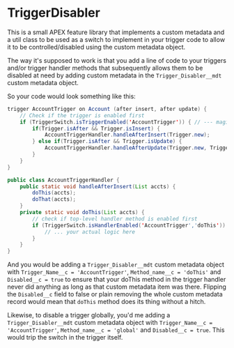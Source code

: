 # TriggerDisabler
This is a small APEX feature library that implements a custom metadata and a util class to be used as a switch to implement in your trigger code to allow it to be controlled/disabled using the custom metadata object.

The way it's supposed to work is that you add a line of code to your triggers and/or trigger handler methods that subsequently allows them to be disabled at need by adding custom metadata in the `Trigger_Disabler__mdt` custom metadata object.

So your code would look something like this:

```java
trigger AccountTrigger on Account (after insert, after update) {
    // Check if the trigger is enabled first
    if (TriggerSwitch.isTriggerEnabled('AccountTrigger')) { // --- magic happens here
        if(Trigger.isAfter && Trigger.isInsert) {
            AccountTriggerHandler.handleAfterInsert(Trigger.new);
        } else if(Trigger.isAfter && Trigger.isUpdate) {
            AccountTriggerHandler.handleAfterUpdate(Trigger.new, Trigger.old);
        }
    }   
}

public class AccountTriggerHandler {
    public static void handleAfterInsert(List accts) {
        doThis(accts);
        doThat(accts);
    }
    private static void doThis(List accts) {
        // check if top-level handler method is enabled first
        if (TriggerSwitch.isHandlerEnabled('AccountTrigger','doThis')) { // --- magic happens here
            // ... your actual logic here
        }
    }
}
```
And you would be adding a `Trigger_Disabler__mdt` custom metadata object with `Trigger_Name__c = 'AccountTrigger'`, `Method_name__c = 'doThis'` and `Disabled__c = true` to ensure that your doThis method in the trigger handler never did anything as long as that custom metadata item was there. Flipping the `Disabled__c` field to false or plain removing the whole custom metadata record would mean that `doThis` method does its thing without a hitch.

Likewise, to disable a trigger globally, you'd me adding a `Trigger_Disabler__mdt` custom metadata object with `Trigger_Name__c = 'AccountTrigger'`, `Method_name__c = 'global'` and `Disabled__c = true`. This would trip the switch in the trigger itself. 